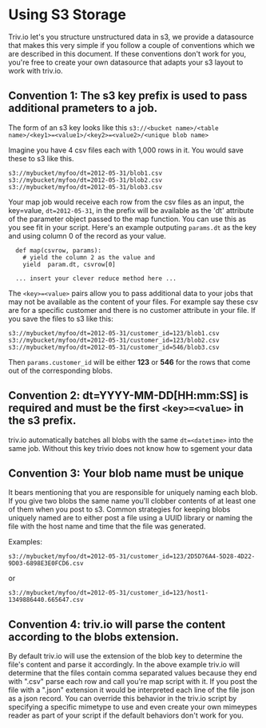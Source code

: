Using S3 Storage
================


Triv.io let's you  structure unstructured data in s3, we provide a datasource that makes this very simple if you follow  a couple of conventions  which we  are described in this document. If these conventions don't work for you,  you're free to create your own datasource that adapts your s3 layout to work with triv.io.


Convention 1: The s3 key prefix is used to pass additional prameters to a job. 
---

The form  of an s3 key looks like this `s3://<bucket name>/<table name>/<key1>=<value1>/<key2>=<value2>/<unique blob name>`



Imagine  you  have 4 csv files each with 1,000 rows in it. You would save these to s3 like this.

```
s3://mybucket/myfoo/dt=2012-05-31/blob1.csv
s3://mybucket/myfoo/dt=2012-05-31/blob2.csv
s3://mybucket/myfoo/dt=2012-05-31/blob3.csv
```

Your map job would receive each row from the csv files as an input, the key=value, `dt=2012-05-31`, in the prefix will be available as the 'dt' attribute of the parameter object passed to the map function. You can use this as you see fit in your script. Here's an example outputing `params.dt` as the key and using column 0 of the record as your value.

```
  def map(csvrow, params):
    # yield the column 2 as the value and 
    yield  param.dt, csvrow[0]
    
  ... insert your clever reduce method here ...
```

The `<key>=<value>` pairs allow you to pass additional data to your jobs that may not be available as the content of your files. For example say these csv are for  a specific customer and there is no customer attribute in your file. If you  save the files to s3 like this:


```
s3://mybucket/myfoo/dt=2012-05-31/customer_id=123/blob1.csv
s3://mybucket/myfoo/dt=2012-05-31/customer_id=123/blob2.csv
s3://mybucket/myfoo/dt=2012-05-31/customer_id=546/blob3.csv
```


Then `params.customer_id` will be either **123** or **546** for the rows that come out of the corresponding blobs.

Convention 2: dt=YYYY-MM-DD[HH:mm:SS] is required and must be the first `<key>=<value>` in the s3 prefix.
---

triv.io automatically batches all blobs with the same `dt=<datetime>` into the same job. Without this key trivio does not know how to sgement your data


Convention 3: Your blob name must be unique
---

It bears mentioning that you are responsible for uniquely naming each blob. If you give two blobs the same name you'll clobber contents of at least one of them when you post to s3. Common strategies for keeping blobs uniquely named are to either post a file using a UUID library or naming the file with the host name and time that the file was generated. 

Examples:

```
s3://mybucket/myfoo/dt=2012-05-31/customer_id=123/2D5D76A4-5D28-4D22-9D03-6898E3E0FCD6.csv
```

or 

```
s3://mybucket/myfoo/dt=2012-05-31/customer_id=123/host1-1349886440.665647.csv
```


Convention 4: triv.io will parse the content according to the blobs extension.
---


By default triv.io will use the extension of the blob key to determine the file's content and parse it accordingly. In the above example triv.io will determine that the files contain comma separated values because they end with ".csv" parse each row and call you're map script with it. If you post the file with a ".json" extension it would be interpreted each line of the file json as a json record. You can override this behavior in the triv.io script by specifying a specific mimetype to use and even create your own mimeypes reader as part of your script if the default behaviors don't work for you.



